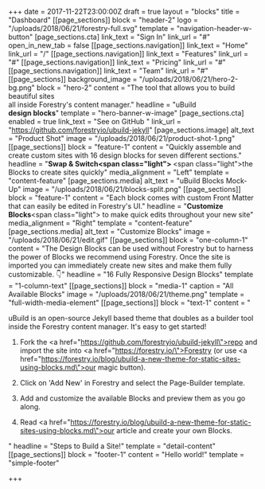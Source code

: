 +++
date = 2017-11-22T23:00:00Z
draft = true
layout = "blocks"
title = "Dashboard"
[[page_sections]]
block = "header-2"
logo = "/uploads/2018/06/21/forestry-full.svg"
template = "navigation-header-w-button"
[page_sections.cta]
link_text = "Sign In"
link_url = "#"
open_in_new_tab = false
[[page_sections.navigation]]
link_text = "Home"
link_url = "/"
[[page_sections.navigation]]
link_text = "Features"
link_url = "#"
[[page_sections.navigation]]
link_text = "Pricing"
link_url = "#"
[[page_sections.navigation]]
link_text = "Team"
link_url = "#"
[[page_sections]]
background_image = "/uploads/2018/06/21/hero-2-bg.png"
block = "hero-2"
content = "The tool that allows you to build beautiful sites<br>all inside Forestry's content manager."
headline = "uBuild <br><strong>design blocks</strong>"
template = "hero-banner-w-image"
[page_sections.cta]
enabled = true
link_text = "See on GitHub "
link_url = "https://github.com/forestryio/ubuild-jekyll"
[page_sections.image]
alt_text = "Product Shot"
image = "/uploads/2018/06/21/product-shot-1.png"
[[page_sections]]
block = "feature-1"
content = "Quickly assemble and create custom sites with 16 design blocks for seven different sections."
headline = "<strong>Swap &amp; Switch<span class=\"light\">&nbsp;</span></strong><span class=\"light\">the Blocks to create sites quickly</span>"
media_alignment = "Left"
template = "content-feature"
[page_sections.media]
alt_text = "uBuild Blocks Mock-Up"
image = "/uploads/2018/06/21/blocks-split.png"
[[page_sections]]
block = "feature-1"
content = "Each block comes with custom Front Matter that can easily be edited in Forestry's UI."
headline = "<strong>Customize Blocks</strong><span class=\"light\">&nbsp;to make quick edits throughout your new site</span>"
media_alignment = "Right"
template = "content-feature"
[page_sections.media]
alt_text = "Customize Blocks"
image = "/uploads/2018/06/21/edit.gif"
[[page_sections]]
block = "one-column-1"
content = "The Design Blocks can be used without Forestry but to harness the power of Blocks we recommend using Forestry. Once the site is imported you can immediately create new sites and make them fully customizable. 👇"
headline = "16 Fully Responsive Design Blocks"
template = "1-column-text"
[[page_sections]]
block = "media-1"
caption = "All Available Blocks"
image = "/uploads/2018/06/21/theme.png"
template = "full-width-media-element"
[[page_sections]]
block = "text-1"
content = "<p>uBuild is an open-source Jekyll based theme that doubles as a builder tool inside the Forestry content manager. It's easy to get started!</p><ol><li><p>Fork the <a href=\"https://github.com/forestryio/ubuild-jekyll\">repo</a> and import the site into <a href=\"https://forestry.io/\">Forestry</a> (or use <a href=\"https://forestry.io/blog/ubuild-a-new-theme-for-static-sites-using-blocks.md\">our magic button</a>).</p></li><li><p>Click on 'Add New' in Forestry and select the Page-Builder template.</p></li><li><p>Add and customize the available Blocks and preview them as you go along.</p></li><li><p>Read <a href=\"https://forestry.io/blog/ubuild-a-new-theme-for-static-sites-using-blocks.md\">our article</a> and create your own Blocks.</p></li></ol>"
headline = "Steps to Build a Site!"
template = "detail-content"
[[page_sections]]
block = "footer-1"
content = "Hello world!"
template = "simple-footer"

+++
